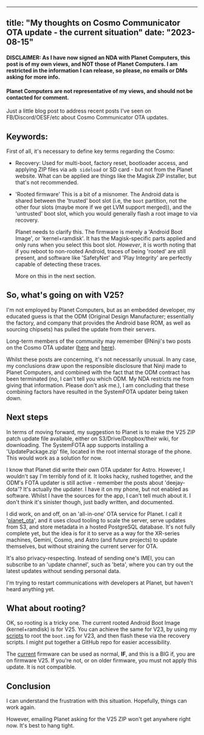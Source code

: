
---
title: "My thoughts on Cosmo Communicator OTA update - the current situation"
date: "2023-08-15"
---

#### DISCLAIMER: As I have now signed an NDA with Planet Computers, this post is of my own views, and NOT those of Planet Computers. I am restricted in the information I can release, so please, no emails or DMs asking for more info.
#### Planet Computers are not representative of my views, and should not be contacted for comment.

Just a little blog post to address recent posts I've seen on
FB/Discord/OESF/etc about Cosmo Communicator OTA updates.

## Keywords:

First of all, it's necessary to define key terms regarding the Cosmo:

- Recovery:
    Used for multi-boot, factory reset, bootloader access, and applying ZIP
    files via `adb sideload` or SD card - but not from the Planet website. What
    can be applied are things like the Magisk ZIP installer, but that's not
    recommended.

- 'Rooted firmware'
    This is a bit of a misnomer. The Android data is shared between the
    'trusted' boot slot (i.e, the `boot` partition, not the other four slots
    (maybe more if we get LVM support merged)), and the 'untrusted' boot slot,
    which you would generally flash a root image to via recovery.

    Planet needs to clarify this. The firmware is merely a 'Android Boot
    Image', or 'kernel+ramdisk'. It has the Magisk-specific parts applied and
    only runs when you select this boot slot. *However*, it is worth noting
    that if you reboot to non-rooted Android, traces of being 'rooted' are
    still present, and software like 'SafetyNet' and 'Play Integrity' are
    perfectly capable of detecting these traces.

    More on this in the next section.

## So, what's going on with V25?

I'm not employed by Planet Computers, but as an embedded developer, my educated
guess is that the ODM (Original Design Manufacturer; essentially the factory,
and company that provides the Android base ROM, as well as sourcing chipsets)
has pulled the update from their servers.

Long-term members of the community may remember @Ninji's two posts on the
Cosmo OTA updater ([here][ninji_1] and [here][ninji_2]).

Whilst these posts are concerning, it's not necessarily unusual. In any case,
my conclusions draw upon the responsible disclosure that Ninji made to Planet
Computers, and combined with the fact that the ODM contract has been terminated
(no, I can't tell you which ODM. My NDA restricts me from giving that
information. Please don't ask me.), I am concluding that these combining
factors have resulted in the SystemFOTA updater being taken down.

## Next steps

In terms of moving forward, my suggestion to Planet is to make the V25 ZIP
patch update file available, either on S3/Drive/Dropbox/their wiki, for
downloading. The SystemFOTA app supports installing a 'UpdatePackage.zip' file,
located in the root internal storage of the phone. This would work as a
solution for now.

I know that Planet did write their own OTA updater for Astro. However, I
wouldn't say I'm terribly fond of it. It looks hacky, rushed together, and the
ODM's FOTA updater is still active - remember the posts about 'deejay-dota'?
It's actually the updater. I have it on my phone, but not enabled as software.
Whilst I have the sources for the app, I can't tell much about it. I don't
think it's sinister though, just badly written, and documented.

I did work, on and off, on an 'all-in-one' OTA service for Planet. I call it
'[planet_ota][]', and it uses cloud tooling to scale the server, serve updates
from S3, and store metadata in a hosted PostgreSQL database. It's not fully
complete yet, but the idea is for it to serve as a way for the XR-series
machines, Gemini, Cosmo, and Astro (and future projects) to update themselves,
but without straining the current server for OTA.

It's also privacy-respecting. Instead of sending one's IMEI, you can subscribe
to an 'update channel', such as 'beta', where you can try out the latest
updates without sending personal data.

I'm trying to restart communications with developers at Planet, but haven't
heard anything yet.

## What about rooting?

OK, so rooting is a tricky one. The current rooted Android Boot Image
(kernel+ramdisk) is for V25. You can achieve the same for V23, by using my
[scripts][] to root the `boot.img` for V23, and then flash these via the
recovery scripts. I might put together a GitHub repo for easier accessibility.

The [current][rooted_cosmo_v25] firmware can be used as normal, **IF**, and
this is a BIG if, you are on firmware V25. If you're not, or on older firmware,
you must not apply this update. It is not compatible.

## Conclusion

I can understand the frustration with this situation. Hopefully, things can work again.

However, emailing Planet asking for the V25 ZIP won't get anywhere right now.
It's best to hang tight.

[ninji_1]: https://wuffs.org/blog/pulling-apart-the-cosmos-systemfota-updater
[ninji_2]: https://wuffs.org/blog/digitime-tech-fota-backdoors
[planet_ota]: https://github.com/shymega/planet_ota.git
[scripts]: https://github.com/PC-LineageOS-Ports/magisk-boot-patch-ci-tool
[rooted_cosmo_v25]: https://support.planetcom.co.uk/index.php/Rooted_Android_For_Cosmo
